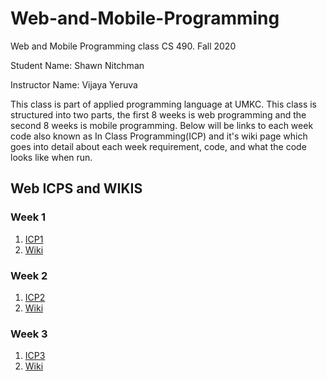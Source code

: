 # Web-and-Mobile-Programming
Web and Mobile Programming class CS 490. Fall 2020

Student Name: Shawn Nitchman 

Instructor Name: Vijaya Yeruva 

This class is part of applied programming language at UMKC. This class is structured into two parts, the first 8 weeks is web programming and the second 8 weeks is mobile programming. Below will be links to each week code also known as In Class Programming(ICP) and it's wiki page which goes into detail about each week requirement, code, and what the code looks like when run. 

## Web ICPS and WIKIS

### Week 1
1. [ICP1](https://github.com/Shawn-Nitchman/Web-and-Mobile-Programming/tree/master/Web%20Programming/ICP1) 
2. [Wiki](https://github.com/Shawn-Nitchman/Web-and-Mobile-Programming/wiki/ICP1)

### Week 2
1. [ICP2](https://github.com/Shawn-Nitchman/Web-and-Mobile-Programming/tree/master/Web%20Programming/ICP2)
2. [Wiki](https://github.com/Shawn-Nitchman/Web-and-Mobile-Programming/wiki/ICP2)

### Week 3
1. [ICP3](https://github.com/Shawn-Nitchman/Web-and-Mobile-Programming/tree/master/Web%20Programming/ICP3)
2. [Wiki](https://github.com/Shawn-Nitchman/Web-and-Mobile-Programming/wiki/ICP-3)

